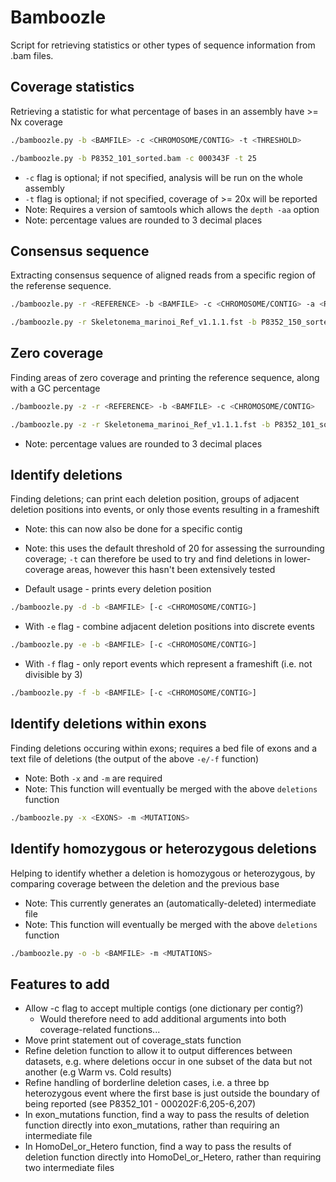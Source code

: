 # Bamboozle

Script for retrieving statistics or other types of sequence information from .bam files. 

## Coverage statistics

Retrieving a statistic for what percentage of bases in an assembly have >= Nx coverage

```bash
./bamboozle.py -b <BAMFILE> -c <CHROMOSOME/CONTIG> -t <THRESHOLD>
```
```bash
./bamboozle.py -b P8352_101_sorted.bam -c 000343F -t 25
```
* `-c` flag is optional; if not specified, analysis will be run on the whole assembly
* `-t` flag is optional; if not specified, coverage of >= 20x will be reported
* Note: Requires a version of samtools which allows the `depth -aa` option
* Note: percentage values are rounded to 3 decimal places


## Consensus sequence

Extracting consensus sequence of aligned reads from a specific region of the referense sequence.

```bash
./bamboozle.py -r <REFERENCE> -b <BAMFILE> -c <CHROMOSOME/CONTIG> -a <RANGE>
```
```bash
./bamboozle.py -r Skeletonema_marinoi_Ref_v1.1.1.fst -b P8352_150_sorted.bam -c 000028F -a 686188-691148
```


## Zero coverage

Finding areas of zero coverage and printing the reference sequence, along with a GC percentage

```bash
./bamboozle.py -z -r <REFERENCE> -b <BAMFILE> -c <CHROMOSOME/CONTIG>
```
```bash
./bamboozle.py -z -r Skeletonema_marinoi_Ref_v1.1.1.fst -b P8352_101_sorted.bam -c 000343F
```
* Note: percentage values are rounded to 3 decimal places


## Identify deletions

Finding deletions; can print each deletion position, groups of adjacent deletion positions into events, or only
those events resulting in a frameshift
* Note: this can now also be done for a specific contig
* Note: this uses the default threshold of 20 for assessing the surrounding coverage; `-t` can therefore be used
  to try and find deletions in lower-coverage areas, however this hasn't been extensively tested

* Default usage - prints every deletion position
```bash
./bamboozle.py -d -b <BAMFILE> [-c <CHROMOSOME/CONTIG>]
```

* With `-e` flag - combine adjacent deletion positions into discrete events
```bash
./bamboozle.py -e -b <BAMFILE> [-c <CHROMOSOME/CONTIG>]
```

* With `-f` flag - only report events which represent a frameshift (i.e. not divisible by 3)
```bash
./bamboozle.py -f -b <BAMFILE> [-c <CHROMOSOME/CONTIG>]
```

## Identify deletions within exons

Finding deletions occuring within exons; requires a bed file of exons and a text file of deletions (the output
of the above `-e/-f` function)
* Note: Both `-x` and `-m` are required
* Note: This function will eventually be merged with the above `deletions` function

```bash
./bamboozle.py -x <EXONS> -m <MUTATIONS>
```

## Identify homozygous or heterozygous deletions

Helping to identify whether a deletion is homozygous or heterozygous, by comparing coverage between the deletion
and the previous base
* Note: This currently generates an (automatically-deleted) intermediate file
* Note: This function will eventually be merged with the above `deletions` function

```bash
./bamboozle.py -o -b <BAMFILE> -m <MUTATIONS>
```


## Features to add

* Allow -c flag to accept multiple contigs (one dictionary per contig?)
  * Would therefore need to add additional arguments into both coverage-related functions...
* Move print statement out of coverage_stats function
* Refine deletion function to allow it to output differences between datasets, e.g. where
  deletions occur in one subset of the data but not another (e.g Warm vs. Cold results)
* Refine handling of borderline deletion cases, i.e. a three bp heterozygous event where the first
  base is just outside the boundary of being reported (see P8352_101 - 000202F:6,205-6,207)
* In exon_mutations function, find a way to pass the results of deletion function directly into
  exon_mutations, rather than requiring an intermediate file
* In HomoDel_or_Hetero function, find a way to pass the results of deletion function directly into
  HomoDel_or_Hetero, rather than requiring two intermediate files
